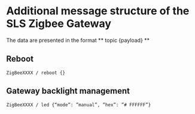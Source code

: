 # Additional message structure of the SLS Zigbee Gateway

The data are presented in the format ** topic {payload} **


## Reboot
```
ZigBeeXXXX / reboot {}
```

## Gateway backlight management
```
ZigBeeXXXX / led {“mode”: ”manual”, ”hex”: ”# FFFFFF”}
```
